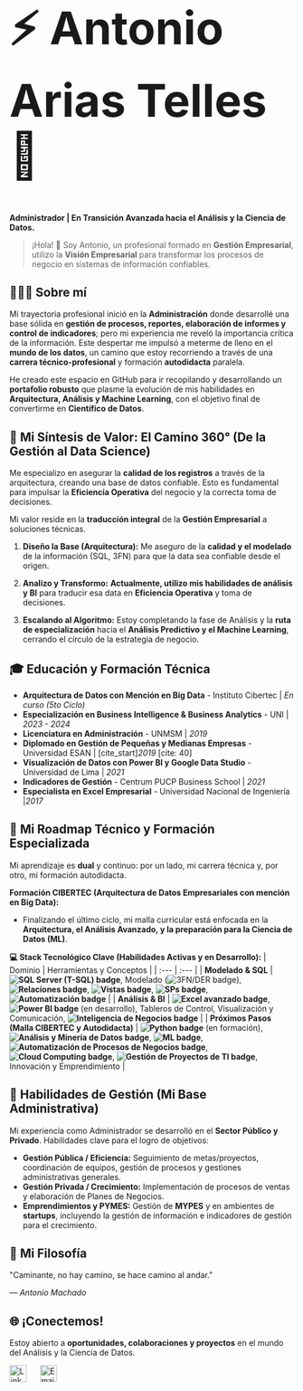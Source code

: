 <div align="left">
  <h1 style="font-size: 80px;">⚡ Antonio Arias Telles 💼</h1>
  </div>

**Administrador | En Transición Avanzada hacia el Análisis y la Ciencia de Datos.**

> ¡Hola! 👋 Soy Antonio, un profesional formado en **Gestión Empresarial**, utilizo la **Visión Empresarial** para transformar los procesos de negocio en sistemas de información confiables.

👨🏻‍💼 Sobre mí
---
Mi trayectoria profesional inició en la **Administración** donde desarrollé una base sólida en **gestión de procesos, reportes, elaboración de informes y control de indicadores**; pero mi experiencia me reveló la importancia crítica de la información. Este despertar me impulsó a meterme de lleno en el **mundo de los datos**, un camino que estoy recorriendo a través de una **carrera técnico-profesional** y formación **autodidacta** paralela.

He creado este espacio en GitHub para ir recopilando y desarrollando un **portafolio robusto** que plasme la evolución de mis habilidades en **Arquitectura, Análisis y Machine Learning**, con el objetivo final de convertirme en **Científico de Datos**.


🧠 Mi Síntesis de Valor: El Camino 360° (De la Gestión al Data Science)
---
Me especializo en asegurar la **calidad de los registros** a través de la arquitectura, creando una base de datos confiable. Esto es fundamental para impulsar la **Eficiencia Operativa** del negocio y la correcta toma de decisiones.

Mi valor reside en la **traducción integral** de la **Gestión Empresarial** a soluciones técnicas.

1.  **Diseño la Base (Arquitectura):** Me aseguro de la **calidad y el modelado** de la información (SQL, 3FN) para que la data sea confiable desde el origen.

2.  **Analizo y Transformo:** **Actualmente, utilizo mis habilidades de análisis y BI** para traducir esa data en **Eficiencia Operativa** y toma de decisiones.

3.  **Escalando al Algoritmo:** Estoy completando la fase de Análisis y la **ruta de especialización** hacia el **Análisis Predictivo y el Machine Learning**, cerrando el círculo de la estrategia de negocio.

🎓 Educación y Formación Técnica
---

* **Arquitectura de Datos con Mención en Big Data** - Instituto Cibertec | *En curso (5to Ciclo)*
* **Especialización en Business Intelligence & Business Analytics** - UNI | *2023 - 2024*
* **Licenciatura en Administración** - UNMSM | *2019* 
* **Diplomado en Gestión de Pequeñas y Medianas Empresas** - Universidad ESAN | [cite_start]*2019* [cite: 40]
* **Visualización de Datos con Power BI y Google Data Studio** - Universidad de Lima | *2021*
* **Indicadores de Gestión** - Centrum PUCP Business School | *2021* 
* **Especialista en Excel Empresarial** - Universidad Nacional de Ingeniería |*2017*


🚀 Mi Roadmap Técnico y Formación Especializada
---
Mi aprendizaje es **dual** y continuo: por un lado, mi carrera técnica y, por otro, mi formación autodidacta.

**Formación CIBERTEC (Arquitectura de Datos Empresariales con mención en Big Data):**
* Finalizando el último ciclo, mi malla curricular está enfocada en la **Arquitectura, el Análisis Avanzado, y la preparación para la Ciencia de Datos (ML)**.

**💻 Stack Tecnológico Clave (Habilidades Activas y en Desarrollo):**
| Dominio | Herramientas y Conceptos |
| :--- | :--- |
| **Modelado & SQL** | **<img src="https://img.shields.io/badge/SQL_Server_(T--SQL)-CC2927?style=flat-square&logo=microsoft-sql-server&logoColor=white" alt="SQL Server (T-SQL) badge" />**, Modelado (<img src="https://img.shields.io/badge/3FN/DER-005C8A?style=flat-square" alt="3FN/DER badge" />), **<img src="https://img.shields.io/badge/Relaciones-005C8A?style=flat-square" alt="Relaciones badge" />**, **<img src="https://img.shields.io/badge/Vistas_(Views)-005C8A?style=flat-square" alt="Vistas badge" />**, **<img src="https://img.shields.io/badge/SPs_(Procedimientos_Alm.)-005C8A?style=flat-square" alt="SPs badge" />**, **<img src="https://img.shields.io/badge/Automatización-6C757D?style=flat-square" alt="Automatización badge" />** |
| **Análisis & BI** | **<img src="https://img.shields.io/badge/Excel_avanzado_(Pivot/Tablas)-0C4010?style=flat-square&logo=microsoftexcel&logoColor=white" alt="Excel avanzado badge" />**, **<img src="https://img.shields.io/badge/Power_BI-F2C811?style=flat-square&logo=power-bi&logoColor=black" alt="Power BI badge" />** (en desarrollo), Tableros de Control, Visualización y Comunicación, **<img src="https://img.shields.io/badge/Inteligencia_de_Negocios-008080?style=flat-square" alt="Inteligencia de Negocios badge" />** |
| **Próximos Pasos (Malla CIBERTEC y Autodidacta)** | **<img src="https://img.shields.io/badge/Python-3776AB?style=flat-square&logo=python&logoColor=white" alt="Python badge" />** (en formación), **<img src="https://img.shields.io/badge/Análisis_y_Minería_de_Datos-5A2C87?style=flat-square" alt="Análisis y Minería de Datos badge" />**, **<img src="https://img.shields.io/badge/Sistemas_de_Aprendizaje_Automático_(ML)-FF6600?style=flat-square&logo=scikit-learn&logoColor=white" alt="ML badge" />**, **<img src="https://img.shields.io/badge/Automatización_de_Procesos_de_Negocios-4B0082?style=flat-square" alt="Automatización de Procesos de Negocios badge" />**, **<img src="https://img.shields.io/badge/Soluciones_Cloud_Computing-232F3E?style=flat-square&logo=amazon-aws&logoColor=white" alt="Cloud Computing badge" />**, **<img src="https://img.shields.io/badge/Gestión_de_Proyectos_de_TI-0052CC?style=flat-square&logo=jira&logoColor=white" alt="Gestión de Proyectos de TI badge" />**, Innovación y Emprendimiento |

🤝 Habilidades de Gestión (Mi Base Administrativa)
---
Mi experiencia como Administrador se desarrolló en el **Sector Público y Privado**. Habilidades clave para el logro de objetivos:

* **Gestión Pública / Eficiencia:** Seguimiento de metas/proyectos, coordinación de equipos, gestión de procesos y gestiones administrativas generales.
* **Gestión Privada / Crecimiento:** Implementación de procesos de ventas y elaboración de Planes de Negocios.
* **Emprendimientos y PYMES:** Gestión de **MYPES** y en ambientes de **startups**, incluyendo la gestión de información e indicadores de gestión para el crecimiento.

💭 Mi Filosofía
---
"Caminante, no hay camino, se hace camino al andar." 

— *Antonio Machado*

🌐 ¡Conectemos!
---
Estoy abierto a **oportunidades, colaboraciones y proyectos** en el mundo del Análisis y la Ciencia de Datos.

<p>
  <a href="https://www.linkedin.com/in/antonio-arias-telles" style="text-decoration: none;" target="_blank">
    <img src="https://skillicons.dev/icons?i=linkedin" height="30" alt="LinkedIn logo" />
  </a>
  &nbsp;&nbsp;&nbsp;&nbsp;
  <a href="mailto:antonioarte94@gmail.com" style="text-decoration: none;" target="_blank">
    <img src="https://skillicons.dev/icons?i=gmail" height="30" alt="Email logo" />
  </a>
</p>
